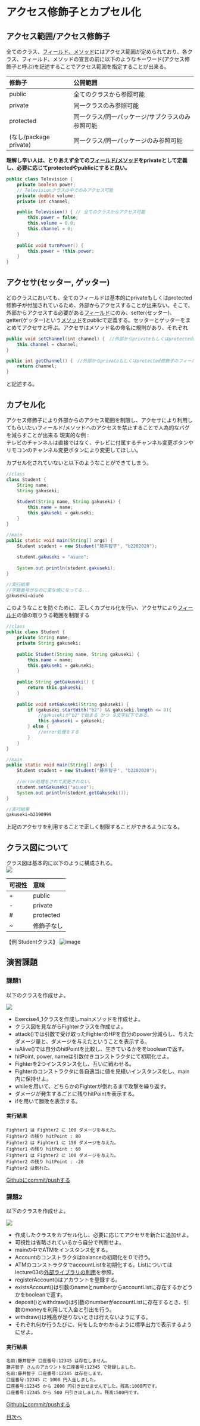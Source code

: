 # アクセス修飾子とカプセル化

## アクセス範囲/アクセス修飾子

全てのクラス、[フィールド、メソッド](https://github.com/KazukiOtomo/ProjectMemberDocument/blob/main/Lectures/Lecture2.md)にはアクセス範囲が定められており、各クラス、フィールド、メソッドの宣言の前に以下のようなキーワード(アクセス修飾子と呼ぶ)を記述することでアクセス範囲を指定することが出来る。  

|修飾子|公開範囲|
|:-|:-|
|public|全てのクラスから参照可能|
|private|同一クラスのみ参照可能|
|protected|同一クラス/同一パッケージ/サブクラスのみ参照可能|
|(なし/package private)|同一クラス/同一パッケージのみ参照可能|

__理解し辛い人は、とりあえず全ての[フィールド/メソッド](https://github.com/KazukiOtomo/ProjectMemberDocument/blob/main/Lectures/Lecture2.md)をprivateとして定義し、必要に応じてprotectedやpublicにすると良い。__ 

```java
public class Television {
	private boolean power; 
    // Televisionクラスの中でのみアクセス可能
	private double volume;
	private int channel;

	public Television() { // 全てのクラスからアクセス可能
		this.power = false;
		this.volume = 0.0;
		this.channel = 0;
	}	
	
	public void turnPower() {
		this.power = !this.power;
	}
}
```


## アクセサ(セッター, ゲッター)

どのクラスにおいても、全てのフィールドは基本的にprivateもしくはprotected修飾子が付加されているため、外部からアクセスすることが出来ない。そこで、外部からアクセスする必要がある[フィールド](https://github.com/Cist-ProjectMember/ProjectMemberDocuments/blob/master/2020s/course/lectures/lecture02.md#%E3%83%95%E3%82%A3%E3%83%BC%E3%83%AB%E3%83%89%E3%81%A8%E3%83%A1%E3%82%BD%E3%83%83%E3%83%89)にのみ、setter(セッター)、getter(ゲッター)という[メソッド](https://github.com/Cist-ProjectMember/ProjectMemberDocuments/blob/master/2020s/course/lectures/lecture02.md#%E3%83%95%E3%82%A3%E3%83%BC%E3%83%AB%E3%83%89%E3%81%A8%E3%83%A1%E3%82%BD%E3%83%83%E3%83%89)をpublicで定義する。セッターとゲッターをまとめてアクセサと呼ぶ。アクセサはメソッド名の命名に規則があり、それぞれ  

```java
public void setChannel(int channel) {　//外部からprivateもしくはprotected修飾子のフィールド変数を変更するときに用いる
	this.channel = channel;
}

public int getChannel() {　//外部からprivateもしくはprotected修飾子のフィールド変数の値を取得するときに用いる
	return channel;
}
```

と記述する。  


## カプセル化

アクセス修飾子により外部からのアクセス範囲を制限し、アクセサにより利用してもらいたいフィールド/メソッドへのアクセスを禁止することで人為的なバグを減らすことが出来る
現実的な例 :  
テレビのチャンネルは直接ではなく、テレビに付属するチャンネル変更ボタンやリモコンのチャンネル変更ボタンにより変更してほしい。  

カプセル化されていないと以下のようなことができてしまう。

```java
//class
class Student {
	String name;
	String gakuseki;
	
	Student(String name, String gakuseki) {
		this.name = name;
		this.gakuseki = gakuseki;
	}
}

//main
public static void main(String[] args) {
	Student student = new Student("藤井智子", "b2202020");
		
	student.gakuseki = "aiueo";
	
	System.out.println(student.gakuseki);
}

//実行結果
//学籍番号がなのに変な値になってる...
gakuseki=aiueo
```

このようなことを防ぐために、正しくカプセル化を行い、アクセサにより[フィールド](https://github.com/Cist-ProjectMember/ProjectMemberDocuments/blob/master/2020s/course/lectures/lecture02.md#%E3%83%95%E3%82%A3%E3%83%BC%E3%83%AB%E3%83%89%E3%81%A8%E3%83%A1%E3%82%BD%E3%83%83%E3%83%89)の値の取りうる範囲を制限する

```java
//class
public class Student {
	private String name;
	private String gakuseki;
	
	public Student(String name, String gakuseki) {
		this.name = name;
		this.gakuseki = gakuseki;
	}
	
	public String getGakuseki() {
		return this.gakueski;
	}
	
	public void setGakuseki(String gakuseki) {
		if (gakuseki.startWith("b2") && gakuseki.length <= 8){
			//gakusekiが"b2"で始まる かつ ８文字以下である。
			this.gakuseki = gakuseki;
		} else {
			//error処理をする
		}
	}
}

//main
public static void main(String[] args) {
	Student student = new Student("藤井智子", "b2202020");
		
	//error処理をされて変更されない。
	student.setGakuseki("aiueo");
	System.out.println(student.getGakuseki());
}

//実行結果
gakuseki=b2190999
```

上記のアクセサを利用することで正しく制限することができるようになる。

## クラス図について

クラス図は基本的に以下のように構成される。  
![](http://www.plantuml.com/plantuml/png/SoWkIImgAStDuIhEpimhI2nAp5L8paaiBdOiAIdAJ2ejIVLCpiyBpgnALJ3WuWBBA3nkMl-uUUNZffrF9_HMSt4fFErV_sBPj6SDonM00ayxUnMi59xEwqQHU3QvzydUEK1f1OsdUwO-cxhXSUCwk6Au252N9anpBPT3QbuAq640)

|可視性|意味|
|:--|:--|
|+|public|
|-|private|
|#|protected|
|~|修飾子なし|


【例 Studentクラス】
![image](https://user-images.githubusercontent.com/85465441/197566026-3a8e5033-a907-4610-9802-497e41b08da0.png)


## 演習課題

### 課題1

以下のクラスを作成せよ。  

![](http://www.plantuml.com/plantuml/png/JOx1JiOW48JlF0L7Y9fuvjHUZ5wCIPzWssxQJM5fO5kZndUN-fC_723Bp7p3TbaWoH6yoXln3Wc2dZpat8ia6W_1jodoGD-edzM_eLzeMGNJZz9FAyb791PNJddkyHDJdHa2ka4IyQAKVgYGQOb7NO5hRFAsv444fiqWO_Xo5RRkZ3GNatBlwKHZtHYZH-2YBIYljTlSWxaHsv_jTTsWTmXNKTtqLtN8yn7y7m00)
* Exercise4_1クラスを作成しmainメソッドを作成せよ。
* クラス図を見ながらFighterクラスを作成せよ。
* attack()では引数で受け取ったFighterのHPを自分のpower分減らし、与えたダメージ量と、ダメージを与えたということを表示する。
* isAlive()では自分のhitPointを比較し、生きているかををbooleanで返す。
* hitPoint, power, nameは引数付きコンストラクタにて初期化せよ。
* Fighterを2つインスタンス化し、互いに戦わせる。
* Fighterのコンストラクタに各自適当に値を見繕いインスタンス化し、main内に保持せよ。
* whileを用いて、どちらかのFighterが倒れるまで攻撃を繰り返す。
* ダメージが発生するごとに残りhitPointを表示する。
* ifを用いて勝敗を表示する。

#### 実行結果

```
Fighter1 は Fighter2 に 100 ダメージを与えた。
Fighter2 の残り hitPoint : 80
Fighter2 は Fighter1 に 150 ダメージを与えた。
Fighter1 の残り hitPoint : 60
Fighter1 は Fighter2 に 100 ダメージを与えた。
Fighter2 の残り hitPoint : -20
Fighter2 は倒れた。
```
[Githubにcommit/pushする](https://github.com/fujiitomoko/ProjectMember2022Document/blob/main/Lecture/Lecture1.md#Githubにプロジェクトをpushする)

### 課題2

以下のクラスを作成せよ。 

![](http://www.plantuml.com/plantuml/png/ZP11ImCn48Nlyok6FRNYbYgU5f7kmOEWfteJaTdii1tS92MPjTNI_sxMHbelqaC6ClDUvdjPHAMWW-qXlejRKo2BfgSOQzKWpQ3yOBnRoXVZ77u6M3y_xG3963yuVPIerLXkwqFZ3aR1P0eOk4jz3damSMIvMceGrrsY6sp38L-drOUN5f2toH3FqJVUzqmEiEMrZvB4UPxbrZl-h7f_V7iZkce3RVvJZXNsa7DcZfJrX0J-aW0sr9CpVF3Y6Up71VTR3aOYtxnTfoMxgAHYzcX9t8H25xFZvJLdICOJ2vP1kfMMutT3EbXS5UZB4elvR7PH_AB0WbqxsFuR)

* 作成したクラスをカプセル化し、必要に応じてアクセサを新たに追加せよ。
* 可視性は省略されているから自分で判断せよ。 
* mainの中でATMをインスタンス化する。
* Accountのコンストラクタはbalanceの初期化を０で行う。
* ATMのコンストラクタでaccountListを初期化する。Listについてはlecture03の[外部ライブラリの利用](https://github.com/KazukiOtomo/ProjectMemberDocument/blob/main/Lectures/Lecture3.md)を参照。
* registerAccount()はアカウントを登録する。
* existsAccount()は引数のnameとnumberからaccountListに存在するかどうかをbooleanで返す。
* deposit()とwithdraw()は引数のnumberがaccountListに存在するとき、引数のmoneyを利用して入金と引出を行う。
* withdraw()は残高が足りないときは行えないようにする。
* それぞれ何か行うたびに、何をしたかわかるように標準出力で表示するようにせよ。

#### 実行結果

```
名前:藤井智子 口座番号:12345 は存在しません。
藤井智子 さんのアカウントを口座番号:12345 で登録しました。
名前:藤井智子 口座番号:12345 は存在します。
口座番号:12345 に 1000 円入金しました。
口座番号:12345 から 2000 円引き出せませんでした。残高:1000円です。
口座番号:12345 から 500 円引き出しました。残高:500円です。
```
[Githubにcommit/pushする](https://github.com/fujiitomoko/ProjectMember2022Document/blob/main/Lecture/Lecture1.md#Githubにプロジェクトをpushする)

[目次へ](../README.md)
